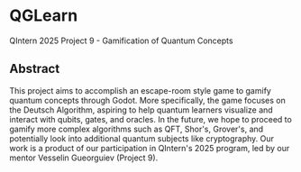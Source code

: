# QGLearn
QIntern 2025 Project 9 - Gamification of Quantum Concepts
<br>
## Abstract
This project aims to accomplish an escape-room style game to gamify quantum concepts through Godot. More specifically, the game focuses on the Deutsch Algorithm, aspiring to help quantum learners visualize and interact with qubits, gates, and oracles. In the future, we hope to proceed to gamify more complex algorithms such as QFT, Shor's, Grover's, and potentially look into additional quantum subjects like cryptography. Our work is a product of our participation in QIntern's 2025 program, led by our mentor Vesselin Gueorguiev (Project 9).
